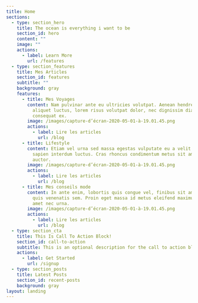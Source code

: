 ```yaml
---
title: Home
sections:
  - type: section_hero
    title: The ocean is everything i want to be
    section_id: hero
    content: ""
    image: ""
    actions:
      - label: Learn More
        url: /features
  - type: section_features
    title: Mes Articles
    section_id: features
    subtitle: ""
    background: gray
    features:
      - title: Mes Voyages
        content: Nam pulvinar ante eu ultricies volutpat. Aenean hendrerit, eros sed
          aliquet luctus, lorem risus volutpat dolor, nec dignissim diam neque
          consequat ex.
        image: /images/capture-d’écran-2020-05-01-à-19.01.45.png
        actions:
          - label: Lire les articles
            url: /blog
      - title: Lifestyle
        content: Etiam vel urna sed massa egestas vulputate eu a velit. Sed ut nisl nec
          sapien interdum luctus. Cras rhoncus condimentum metus sit amet
          auctor.
        image: /images/capture-d’écran-2020-05-01-à-19.01.45.png
        actions:
          - label: Lire les articles
            url: /blog
      - title: Mes conseils mode
        content: In ante enim, lobortis quis congue vel, finibus sit amet mi. Aenean
          quis venenatis sem. Proin eget massa id metus eleifend maximus sit
          amet nec urna.
        image: /images/capture-d’écran-2020-05-01-à-19.01.45.png
        actions:
          - label: Lire les articles
            url: /blog
  - type: section_cta
    title: This Is Call To Action Block!
    section_id: call-to-action
    subtitle: This is an optional description for the call to action block.
    actions:
      - label: Get Started
        url: /signup
  - type: section_posts
    title: Latest Posts
    section_id: recent-posts
    background: gray
layout: landing
---
```

